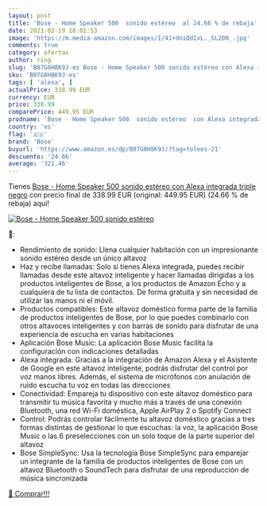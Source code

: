 ```yaml
---
layout: post
title: 'Bose - Home Speaker 500  sonido estéreo  al 24.66 % de rebaja'
date: 2021-02-19 16:01:53
image: 'https://m.media-amazon.com/images/I/41+dniQdIxL._SL200_.jpg'
comments: true
category: ofertas
author: ring
slug: 'B07G8H8K9J-es Bose - Home Speaker 500 sonido estéreo con Alexa integrada...'
sku: 'B07G8H8K9J-es'
tags: [ 'alexa', ]
actualPrice: 338.99 EUR
currency: EUR
price: 338.99
comparePrice: 449.95 EUR
prodname: 'Bose - Home Speaker 500  sonido estéreo  con Alexa integrada  triple negro'
country: 'es'
flag: '🇪🇸'
brand: 'Bose'
buyurl: 'https://www.amazon.es/dp/B07G8H8K9J/?tag=tolees-21'
descuento: '24.66'
average: '321.46'
---
```


Tienes [Bose - Home Speaker 500  sonido estéreo  con Alexa integrada  triple negro](https://www.amazon.es/dp/B07G8H8K9J/?tag=tolees-21) con precio final de  338.99 EUR (original: 449.95 EUR) (24.66 %  de rebaja) aqui!

[![Bose - Home Speaker 500  sonido estéreo ](https://m.media-amazon.com/images/I/41+dniQdIxL._SL200_.jpg)](https://www.amazon.es/dp/B07G8H8K9J/?tag=tolees-21)

🔎:

- Rendimiento de sonido: Llena cualquier habitación con un impresionante sonido estéreo desde un único altavoz
- Haz y recibe llamadas: Solo si tienes Alexa integrada, puedes recibir llamadas desde este altavoz inteligente y hacer llamadas dirigidas a los productos inteligentes de Bose, a los productos de Amazon Echo y a cualquiera de tu lista de contactos. De forma gratuita y sin necesidad de utilizar las manos ni el móvil.
- Productos compatibles: Este altavoz doméstico forma parte de la familia de productos inteligentes de Bose, por lo que puedes combinarlo con otros altavoces inteligentes y con barras de sonido para disfrutar de una experiencia de escucha en varias habitaciones
- Aplicación Bose Music: La aplicación Bose Music facilita la configuración con indicaciones detalladas
- Alexa integrada: Gracias a la integración de Amazon Alexa y el Asistente de Google en este altavoz inteligente, podrás disfrutar del control por voz manos libres. Además, el sistema de micrófonos con anulación de ruido escucha tu voz en todas las direcciones
- Conectividad: Empareja tu dispositivo con este altavoz doméstico para transmitir tu música favorita y mucho más a través de una conexión Bluetooth, una red Wi-Fi doméstica, Apple AirPlay 2 o Spotify Connect
- Control: Podrás controlar fácilmente tu altavoz doméstico gracias a tres formas distintas de gestionar lo que escuchas: la voz, la aplicación Bose Music o las 6 preselecciones con un solo toque de la parte superior del altavoz
- Bose SimpleSync: Usa la tecnología Bose SimpleSync para emparejar un integrante de la familia de productos inteligentes de Bose con un altavoz Bluetooth o SoundTech para disfrutar de una reproducción de música sincronizada

[🛒 Comprar!!!](https://www.amazon.es/dp/B07G8H8K9J/?tag=tolees-21)
